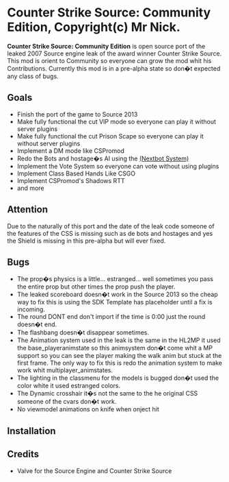 # Counter Strike Source: Community Edition, Copyright(c) Mr Nick.

**Counter Strike Source: Community Edition** is open source port of the leaked 2007 Source engine leak of the award winner Counter Strike Source. This mod is orient to Community so everyone can grow the mod whit his Contributions.
Currently this mod is in a pre-alpha state so don�t expected any class of bugs.

## Goals

- Finish the port of the game to Source 2013
- Make fully functional the cut VIP mode so everyone can play it without server plugins
- Make fully functional the cut Prison Scape so everyone can play it without server plugins
- Implement a DM mode like CSPromod
- Redo the Bots and hostage�s AI using the [(Nextbot System)](https://developer.valvesoftware.com/wiki/NextBot)
- Implement the Vote System so everyone can vote without using plugins
- Implement Class Based Hands Like CSGO
- Implement CSPromod's Shadows RTT
- and more

## Attention

Due to the naturally of this port and the date of the leak code someone of the features of the CSS is missing such as de bots
and hostages and yes the Shield is missing in this pre-alpha but will ever fixed.

## Bugs

- The prop�s physics is a little... estranged... well sometimes you pass the entire prop but other times the prop push the player.
- The leaked scoreboard doesn�t work in the Source 2013 so the cheap way to fix this is using the SDK Template has placeholder until a fix is incoming.
- The round DONT end don't import if the time is 0:00 just the round doesn�t end.
- The flashbang doesn�t disappear sometimes.
- The Animation system used in the leak is the same in the HL2MP it used the base_playeranimstate so this animsystem don�t come whit a MP support so you can see the player making the walk anim but stuck at the first frame.
  The only way to fix this is redo the animation system to make work whit multiplayer_animstates.
- The lighting in the classmenu for the models is bugged don�t used the color white it used estranged colors.
- The Dynamic crosshair it�s not the same to the he original CSS someone of the cvars don�t work.
- No viewmodel animations on knife when onject hit

## Installation

## Credits

- Valve for the Source Engine and Counter Strike Source
